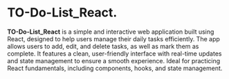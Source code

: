# TO-Do-List_React.
**TO-Do-List_React** is a simple and interactive web application built using React, designed to help users manage their daily tasks efficiently. 
The app allows users to add, edit, and delete tasks, as well as mark them as complete. 
It features a clean, user-friendly interface with real-time updates and state management to ensure a smooth experience. Ideal for practicing React fundamentals, including components, hooks, and state management.
